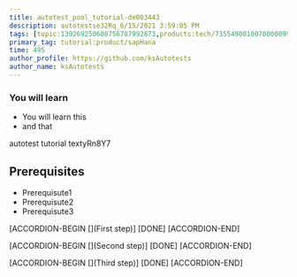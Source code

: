 ```yaml
---
title: autotest_pool_tutorial-de003443
description: autotestse32Rq_6/15/2021 3:59:05 PM
tags: [topic:139269250608756787992873,products:tech/73554900100700000996,tutorial:experience/advanced]
primary_tag: tutorial:product/sapHana
time: 495
author_profile: https://github.com/ksAutotests
author_name: ksAutotests
---
```

### You will learn
- You will learn this
- and that

autotest tutorial textyRn8Y7

## Prerequisites
- Prerequisute1
- Prerequisute2
- Prerequisute3

[ACCORDION-BEGIN [](First step)]
[DONE]
[ACCORDION-END]

[ACCORDION-BEGIN [](Second step)]
[DONE]
[ACCORDION-END]

[ACCORDION-BEGIN [](Third step)]
[DONE]
[ACCORDION-END]


